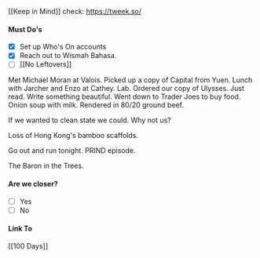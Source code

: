 [[Keep in Mind]]
check: https://tweek.so/
#### Must Do's
- [x] Set up Who's On accounts
- [x] Reach out to Wismah Bahasa.
- [ ] [[No Leftovers]]

Met Michael Moran at Valois. Picked up a copy of Capital from Yuen. Lunch with Jarcher and Enzo at Cathey. Lab. Ordered our copy of Ulysses. Just read. Write something beautiful. Went down to Trader Joes to buy food. Onion soup with milk. Rendered in 80/20 ground beef.

If we wanted to clean state we could.
Why not us?

Loss of Hong Kong's bamboo scaffolds.

Go out and run tonight.
PRIND episode.

The Baron in the Trees.
#### Are we closer?
- [ ] Yes
- [ ] No
#### Link To
[[100 Days]]
